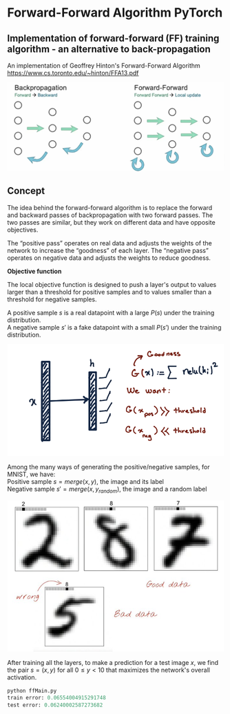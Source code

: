 # Forward-Forward Algorithm PyTorch

## Implementation of forward-forward (FF) training algorithm - an alternative to back-propagation

An implementation of Geoffrey Hinton's Forward-Forward Algorithm https://www.cs.toronto.edu/~hinton/FFA13.pdf

![](images/forward_forward.png)

## Concept
The idea behind the forward-forward algorithm is to replace the forward and backward passes of backpropagation with two forward passes. The two passes are similar, but they work on different data and have opposite objectives.



The “positive pass” operates on real data and adjusts the weights of the network to increase the “goodness” of each layer. The “negative pass” operates on negative data and adjusts the weights to reduce goodness.

**Objective function**

The local objective function is designed to push a layer's output to values larger than a threshold for positive samples and to values smaller than a threshold for negative samples.

A positive sample $s$ is a real datapoint with a large $P(s)$ under the training distribution.\
A negative sample $s'$ is a fake datapoint with a small $P(s')$ under the training distribution.

![](images/layer.png)

Among the many ways of generating the positive/negative samples, for MNIST, we have:\
Positive sample $s = merge(x, y)$, the image and its label\
Negative sample $s' = merge(x, y_{random})$, the image and a random label

![](images/good_and_bad_data.png)

After training all the layers, to make a prediction for a test image $x$, we find the pair $s = (x, y)$ for all $0 \leq y < 10$ that maximizes the network's overall activation.

```python
python ffMain.py
train error: 0.06554004915291748
test error: 0.06240002587273682
```